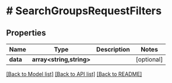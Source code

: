# # SearchGroupsRequestFilters


## Properties 


Name | Type | Description | Notes
------------ | ------------- | ------------- | -------------
**data**| **array<string,string>** |   | [optional]


[[Back to Model list]](../../README.md#models) [[Back to API list]](../../README.md#endpoints) [[Back to README]](../../README.md)

